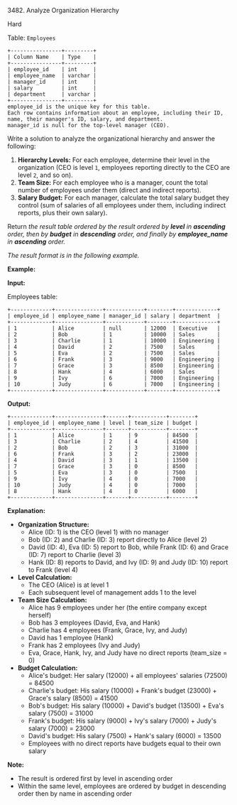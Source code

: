 3482\. Analyze Organization Hierarchy

Hard

Table: `Employees`

    +----------------+---------+
    | Column Name    | Type    |
    +----------------+---------+
    | employee_id    | int     |
    | employee_name  | varchar |
    | manager_id     | int     |
    | salary         | int     |
    | department     | varchar |
    +----------------+---------+
    employee_id is the unique key for this table.
    Each row contains information about an employee, including their ID, name, their manager's ID, salary, and department.
    manager_id is null for the top-level manager (CEO). 

Write a solution to analyze the organizational hierarchy and answer the following:

1.  **Hierarchy Levels:** For each employee, determine their level in the organization (CEO is level `1`, employees reporting directly to the CEO are level `2`, and so on).
2.  **Team Size:** For each employee who is a manager, count the total number of employees under them (direct and indirect reports).
3.  **Salary Budget:** For each manager, calculate the total salary budget they control (sum of salaries of all employees under them, including indirect reports, plus their own salary).

Return _the result table ordered by _the result ordered by **level** in **ascending** order, then by **budget** in **descending** order, and finally by **employee\_name** in **ascending** order_._

_The result format is in the following example._

**Example:**

**Input:**

Employees table:

    +-------------+---------------+------------+--------+-------------+
    | employee_id | employee_name | manager_id | salary | department  |
    +-------------+---------------+------------+--------+-------------+
    | 1           | Alice         | null       | 12000  | Executive   |
    | 2           | Bob           | 1          | 10000  | Sales       |
    | 3           | Charlie       | 1          | 10000  | Engineering |
    | 4           | David         | 2          | 7500   | Sales       |
    | 5           | Eva           | 2          | 7500   | Sales       |
    | 6           | Frank         | 3          | 9000   | Engineering |
    | 7           | Grace         | 3          | 8500   | Engineering |
    | 8           | Hank          | 4          | 6000   | Sales       |
    | 9           | Ivy           | 6          | 7000   | Engineering |
    | 10          | Judy          | 6          | 7000   | Engineering |
    +-------------+---------------+------------+--------+-------------+ 

**Output:**

    +-------------+---------------+-------+-----------+--------+
    | employee_id | employee_name | level | team_size | budget |
    +-------------+---------------+-------+-----------+--------+
    | 1           | Alice         | 1     | 9         | 84500  |
    | 3           | Charlie       | 2     | 4         | 41500  |
    | 2           | Bob           | 2     | 3         | 31000  |
    | 6           | Frank         | 3     | 2         | 23000  |
    | 4           | David         | 3     | 1         | 13500  |
    | 7           | Grace         | 3     | 0         | 8500   |
    | 5           | Eva           | 3     | 0         | 7500   |
    | 9           | Ivy           | 4     | 0         | 7000   |
    | 10          | Judy          | 4     | 0         | 7000   |
    | 8           | Hank          | 4     | 0         | 6000   |
    +-------------+---------------+-------+-----------+--------+ 

**Explanation:**

*   **Organization Structure:**
    *   Alice (ID: 1) is the CEO (level 1) with no manager
    *   Bob (ID: 2) and Charlie (ID: 3) report directly to Alice (level 2)
    *   David (ID: 4), Eva (ID: 5) report to Bob, while Frank (ID: 6) and Grace (ID: 7) report to Charlie (level 3)
    *   Hank (ID: 8) reports to David, and Ivy (ID: 9) and Judy (ID: 10) report to Frank (level 4)
*   **Level Calculation:**
    *   The CEO (Alice) is at level 1
    *   Each subsequent level of management adds 1 to the level
*   **Team Size Calculation:**
    *   Alice has 9 employees under her (the entire company except herself)
    *   Bob has 3 employees (David, Eva, and Hank)
    *   Charlie has 4 employees (Frank, Grace, Ivy, and Judy)
    *   David has 1 employee (Hank)
    *   Frank has 2 employees (Ivy and Judy)
    *   Eva, Grace, Hank, Ivy, and Judy have no direct reports (team\_size = 0)
*   **Budget Calculation:**
    *   Alice's budget: Her salary (12000) + all employees' salaries (72500) = 84500
    *   Charlie's budget: His salary (10000) + Frank's budget (23000) + Grace's salary (8500) = 41500
    *   Bob's budget: His salary (10000) + David's budget (13500) + Eva's salary (7500) = 31000
    *   Frank's budget: His salary (9000) + Ivy's salary (7000) + Judy's salary (7000) = 23000
    *   David's budget: His salary (7500) + Hank's salary (6000) = 13500
    *   Employees with no direct reports have budgets equal to their own salary

**Note:**

*   The result is ordered first by level in ascending order
*   Within the same level, employees are ordered by budget in descending order then by name in ascending order